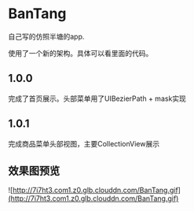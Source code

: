 # BanTang
自己写的仿照半塘的app.

使用了一个新的架构。具体可以看里面的代码。

## 1.0.0
完成了首页展示。头部菜单用了UIBezierPath +  mask实现

## 1.0.1

完成商品菜单头部视图，主要CollectionView展示

## 效果图预览

![http://7i7ht3.com1.z0.glb.clouddn.com/BanTang.gif](http://7i7ht3.com1.z0.glb.clouddn.com/BanTang.gif)
